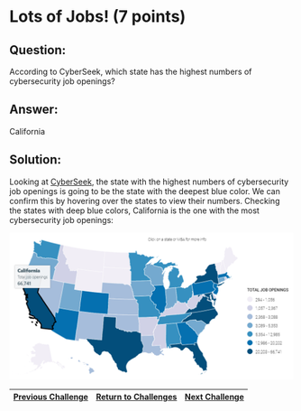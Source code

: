 # Lots of Jobs! (7 points)

## Question:

According to CyberSeek, which state has the highest numbers of cybersecurity job openings?

## Answer:

California

## Solution:

Looking at [CyberSeek](https://www.cyberseek.org/heatmap.html), the state with the highest numbers of cybersecurity job openings is going to be the state with the deepest blue color. We can confirm this by hovering over the states to view their numbers. Checking the states with deep blue colors, California is the one with the most cybersecurity job openings:

[![map.png](map.png)](https://www.cyberseek.org/heatmap.html)

| [Previous Challenge](/Challenges/Oversee-And-Govern/4/README.md#question) | [Return to Challenges](/Challenges/../../../#modules) | [Next Challenge](/Challenges/Oversee-And-Govern/6/README.md#question) |
| :------- | :-----: | ------: |
